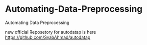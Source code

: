 # Automating-Data-Preprocessing
Automating Data Preprocessing


new official Reposetory for autodatap is here https://github.com/SyabAhmad/autodatap
